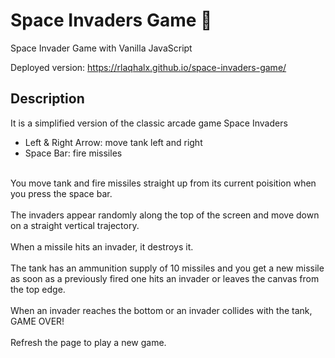 # Space Invaders Game 🚀

Space Invader Game with Vanilla JavaScript

Deployed version: https://rlaqhalx.github.io/space-invaders-game/ 

## Description 

It is a simplified version of the classic arcade game Space Invaders 

- Left & Right Arrow: move tank left and right
- Space Bar: fire missiles 

<br> You move tank and fire missiles straight up from its current poisition when you press the space bar. </br>
<br> The invaders appear randomly along the top of the screen and move down on a straight vertical trajectory. </br>
<br> When a missile hits an invader, it destroys it. </br>
<br> The tank has an ammunition supply of 10 missiles and you get a new missile as soon as a previously fired one hits an invader or leaves the canvas from the top edge.</br>
<br> When an invader reaches the bottom or an invader collides with the tank, GAME OVER!</br>
<br> Refresh the page to play a new game.</br>

